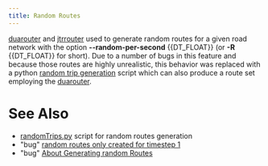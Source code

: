 ```yaml
---
title: Random Routes
---
```


[duarouter](../duarouter.md) and [jtrrouter](../jtrrouter.md)
used to generate random routes for a given road network with the option
**--random-per-second** {{DT_FLOAT}} (or **-R** {{DT_FLOAT}} for short). Due to a number of bugs in this feature and because
those routes are highly unrealistic, this behavior was replaced with a
python [random trip generation](../Tools/Trip.md#randomtripspy)
script which can also produce a route set employing the
[duarouter](../duarouter.md).

# See Also

- [randomTrips.py](../Tools/Trip.md#randomtripspy) script for random routes generation
- "bug" [random routes only created for timestep 1](https://sourceforge.net/tracker/?func=detail&aid=1914360&group_id=45607&atid=443421)
- "bug" [About Generating random Routes](https://sourceforge.net/tracker/?func=detail&aid=2746763&group_id=45607&atid=443421)
